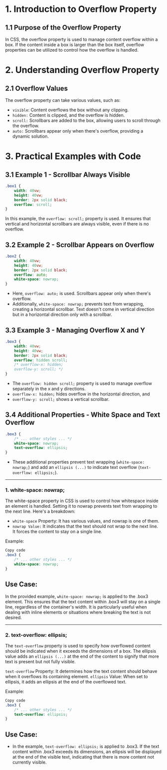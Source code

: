 # 1. Introduction to Overflow Property
## 1.1 Purpose of the Overflow Property
In CSS, the overflow property is used to manage content overflow within a box. If the content inside a box is larger than the box itself, overflow properties can be utilized to control how the overflow is handled.

# 2. Understanding Overflow Property
## 2.1 Overflow Values
The overflow property can take various values, such as:

- `visible`: Content overflows the box without any clipping.
- `hidden:` Content is clipped, and the overflow is hidden.
- `scroll:` Scrollbars are added to the box, allowing users to scroll through the overflow.
- `auto:` Scrollbars appear only when there's overflow, providing a dynamic solution.
# 3. Practical Examples with Code
## 3.1 Example 1 - Scrollbar Always Visible
```css
.box1 {
    width: 40vw;
    height: 40vw;
    border: 2px solid black;
    overflow: scroll;
}
```
In this example, the `overflow: scroll;` property is used. It ensures that vertical and horizontal scrollbars are always visible, even if there is no overflow.
## 3.2 Example 2 - Scrollbar Appears on Overflow
```css
.box2 {
    width: 40vw;
    height: 40vw;
    border: 2px solid black;
    overflow: auto;
    white-space: nowrap;
}
```
- Here, `overflow: auto;` is used. Scrollbars appear only when there's overflow. 
- Additionally, `white-space: nowrap;` prevents text from wrapping, creating a horizontal scrollbar. Text doesn't come in vertical direction but in a horizontal direction only with a scrollbar.
## 3.3 Example 3 - Managing Overflow X and Y
```css
.box3 {
    width: 40vw;
    height: 40vw;
    border: 2px solid black;
    overflow: hidden scroll;
    /* overflow-x: hidden;
    overflow-y: scroll; */
}
```
- The `overflow: hidden scroll;` property is used to manage overflow separately in the x and y directions. 
- `overflow-x: hidden;` hides overflow in the horizontal direction, and 
- `overflow-y: scroll;` shows a vertical scrollbar.
## 3.4 Additional Properties - White Space and Text Overflow
```css
.box3 {
    /* ... other styles ... */
    white-space: nowrap;
    text-overflow: ellipsis;
}
```
- These additional properties prevent text wrapping (`white-space: nowrap;`) and add an `ellipsis (...)` to indicate text overflow (`text-overflow: ellipsis;`).

---

### 1. white-space: nowrap;
The white-space property in CSS is used to control how whitespace inside an element is handled. Setting it to nowrap prevents text from wrapping to the next line. Here's a breakdown:

- `white-space` Property: It has various values, and nowrap is one of them.
- `nowrap Value:` It indicates that the text should not wrap to the next line. It forces the content to stay on a single line.

Example:
```css
Copy code
.box3 {
    /* ... other styles ... */
    white-space: nowrap;
}
```
Use Case:
-
In the provided example, `white-space: nowrap;` is applied to the .box3 element. This ensures that the text content within .box3 will stay on a single line, regardless of the container's width. It is particularly useful when dealing with inline elements or situations where breaking the text is not desired.

---

### 2. text-overflow: ellipsis;
The `text-overflow` property is used to specify how overflowed content should be indicated when it exceeds the dimensions of a box. The ellipsis value adds an `ellipsis (...)` at the end of the content to signify that more text is present but not fully visible.

`text-overflow` Property: It determines how the text content should behave when it overflows its containing element.
`ellipsis` Value: When set to ellipsis, it adds an ellipsis at the end of the overflowed text.

Example:
```css
Copy code
.box3 {
    /* ... other styles ... */
    text-overflow: ellipsis;
}
```
Use Case:
-
- In the example, `text-overflow: ellipsis;` is applied to .box3. If the text content within .box3 exceeds its dimensions, an ellipsis will be displayed at the end of the visible text, indicating that there is more content not currently visible.